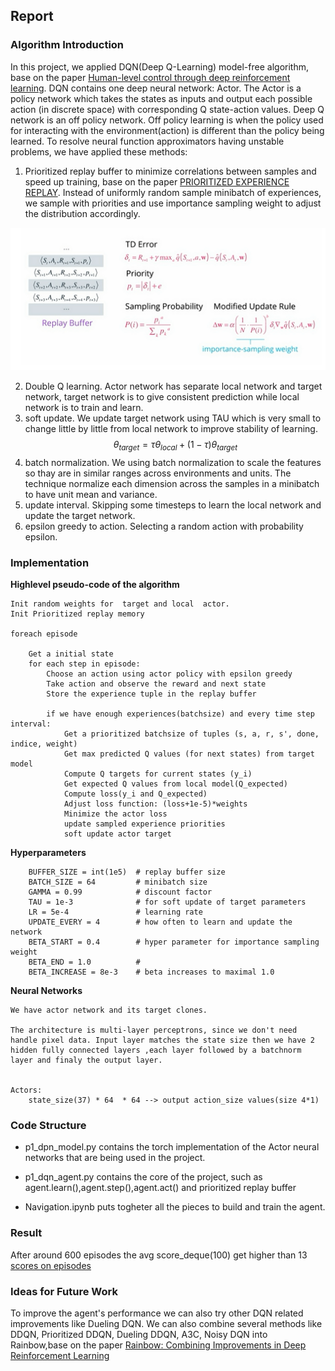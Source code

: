 ## Report
### Algorithm Introduction
In this project, we applied DQN(Deep Q-Learning) model-free algorithm, base on the paper [Human-level control through deep reinforcement learning](https://storage.googleapis.com/deepmind-media/dqn/DQNNaturePaper.pdf). 
DQN contains one deep neural network: Actor. The Actor is a policy network which takes the states as inputs and output each possible action (in discrete space) with corresponding Q state-action values.
Deep Q network is an off policy network. Off policy learning is when the policy used for interacting with the environment(action) is different than the policy being learned. 
To resolve neural function approximators having unstable problems, we have applied these methods:

1. Prioritized replay buffer to minimize correlations between samples and speed up training, base on the paper [PRIORITIZED EXPERIENCE REPLAY](https://arxiv.org/abs/1511.05952). Instead of uniformly random sample minibatch of experiences, we sample with priorities and use importance sampling weight to adjust the distribution accordingly.

![Prioritized Experience Replay](prioritizedreplay.png)

2. Double Q learning. Actor network has separate local network and target network, target network is to give consistent prediction while local network is to train and learn.
3. soft update. We update target network using TAU which is very small to change little by little from local network to improve stability of learning.
   $$\theta_{target} = \tau\theta_{local}  + (1-\tau)\theta_{target}$$
5. batch normalization. We using batch normalization to scale the features so thay are in similar ranges across environments and units. The technique normalize each dimension across the samples in a minibatch to have unit mean and variance.
6. update interval. Skipping some timesteps to learn the local network and update the target network.
7. epsilon greedy to action. Selecting a random action with probability epsilon. 

### Implementation

  **Highlevel pseudo-code of the algorithm**

    Init random weights for  target and local  actor.
    Init Prioritized replay memory
    
    foreach episode
        
        Get a initial state
        for each step in episode:
            Choose an action using actor policy with epsilon greedy
            Take action and observe the reward and next state
            Store the experience tuple in the replay buffer
    
            if we have enough experiences(batchsize) and every time step interval:
                Get a prioritized batchsize of tuples (s, a, r, s', done, indice, weight)
                Get max predicted Q values (for next states) from target model
                Compute Q targets for current states (y_i)
                Get expected Q values from local model(Q_expected)
                Compute loss(y_i and Q_expected)
                Adjust loss function: (loss+1e-5)*weights
                Minimize the actor loss
                update sampled experience priorities
                soft update actor target
                
                    
                
   **Hyperparameters**

        BUFFER_SIZE = int(1e5)  # replay buffer size
        BATCH_SIZE = 64         # minibatch size
        GAMMA = 0.99            # discount factor
        TAU = 1e-3              # for soft update of target parameters
        LR = 5e-4               # learning rate 
        UPDATE_EVERY = 4        # how often to learn and update the network
        BETA_START = 0.4        # hyper parameter for importance sampling weight
        BETA_END = 1.0          # 
        BETA_INCREASE = 8e-3    # beta increases to maximal 1.0
    
   **Neural Networks**

    We have actor network and its target clones.
     
    The architecture is multi-layer perceptrons, since we don't need handle pixel data. Input layer matches the state size then we have 2 hidden fully connected layers ,each layer followed by a batchnorm layer and finaly the output layer.
    
    
    Actors:
        state_size(37) * 64  * 64 --> output action_size values(size 4*1) 



### Code Structure

- p1_dpn_model.py contains the torch implementation of the Actor neural networks that are being used in the project.

- p1_dqn_agent.py contains the core of the project, such as agent.learn(),agent.step(),agent.act() and prioritized replay buffer

- Navigation.ipynb puts togheter all the pieces to build and train the agent.

### Result
After around 600 episodes the avg score_deque(100) get higher than 13
[scores on episodes](scores.png)

### Ideas for Future Work

To improve the agent's performance we can also try other DQN related improvements like Dueling DQN. We can also combine several methods like DDQN, Prioritized DDQN, Dueling DDQN, A3C, Noisy DQN into Rainbow,base on the paper [Rainbow: Combining Improvements in Deep Reinforcement Learning](https://arxiv.org/abs/1710.02298)
